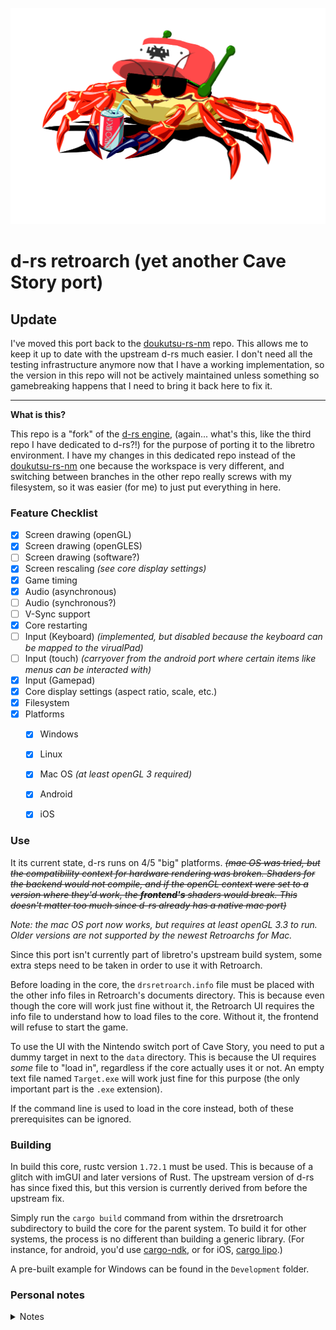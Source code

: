 ![doukutsu-rs-libretro](./Core/Development/Media/DK-Rust-Mascot-CRAB-libretro.png)
# d-rs retroarch (yet another Cave Story port)

## Update
I've moved this port back to the [doukutsu-rs-nm](https://github.com/DrGlaucous/doukutsu-rs-nm/tree/retroarch-dev) repo. This allows me to keep it up to date with the upstream d-rs much easier. I don't need all the testing infrastructure anymore now that I have a working implementation, so the version in this repo will not be actively maintained unless something so gamebreaking happens that I need to bring it back here to fix it.

---
**What is this?**

This repo is a "fork" of the [d-rs engine](https://github.com/doukutsu-rs/doukutsu-rs), (again... what's this, like the third repo I have dedicated to d-rs?!) for the purpose of porting it to the libretro environment. I have my changes in this dedicated repo instead of the [doukutsu-rs-nm](https://github.com/DrGlaucous/doukutsu-rs-nm) one because the workspace is very different, and switching between branches in the other repo really screws with my filesystem, so it was easier (for me) to just put everything in here.

### Feature Checklist
- [x] Screen drawing (openGL)
- [X] Screen drawing (openGLES)
- [ ] Screen drawing (software?)
- [x] Screen rescaling *(see core display settings)*
- [x] Game timing
- [x] Audio (asynchronous)
- [ ] Audio (synchronous?)
- [ ] V-Sync support
- [x] Core restarting
- [ ] Input (Keyboard) *(implemented, but disabled because the keyboard can be mapped to the virualPad)*
- [ ] Input (touch) *(carryover from the android port where certain items like menus can be interacted with)*
- [x] Input (Gamepad)
- [x] Core display settings (aspect ratio, scale, etc.)
- [x] Filesystem
- [X] Platforms
  - [x] Windows
  - [X] Linux
  - [X] Mac OS *(at least openGL 3 required)*
  - [x] Android
  - [X] iOS


### Use
It its current state, d-rs runs on 4/5 "big" platforms. ~~*(mac OS was tried, but the compatibility context for hardware rendering was broken. Shaders for the backend would not compile, and if the openGL context were set to a version where they'd work, the **frontend's** shaders would break. This doesn't matter too much since d-rs already has a native mac port)*~~

*Note: the mac OS port now works, but requires at least openGL 3.3 to run. Older versions are not supported by the newest Retroarchs for Mac.*


Since this port isn't currently part of libretro's upstream build system, some extra steps need to be taken in order to use it with Retroarch. 

Before loading in the core, the `drsretroarch.info` file must be placed with the other info files in Retroarch's documents directory. This is because even though the core will work just fine without it, the Retroarch UI requires the info file to understand how to load files to the core. Without it, the frontend will refuse to start the game.

To use the UI with the Nintendo switch port of Cave Story, you need to put a dummy target in next to the `data` directory. This is because the UI requires *some* file to "load in", regardless if the core actually uses it or not. An empty text file named `Target.exe` will work just fine for this purpose (the only important part is the `.exe` extension).

If the command line is used to load in the core instead, both of these prerequisites can be ignored.

### Building

In build this core, rustc version `1.72.1` must be used. This is because of a glitch with imGUI and later versions of Rust. The upstream version of d-rs has since fixed this, but this version is currently derived from before the upstream fix.

Simply run the `cargo build` command from within the drsretroarch subdirectory to build the core for the parent system. To build it for other systems, the process is no different than building a generic library. (For instance, for android, you'd use [cargo-ndk](https://github.com/bbqsrc/cargo-ndk), or for iOS, [cargo lipo](https://github.com/TimNN/cargo-lipo).)

A pre-built example for Windows can be found in the `Development` folder.

### Personal notes
<details>

<summary>Notes</summary>
To compile retroarch to use openglES, use:</br>
<code>
./configure --disable-videocore --disable-opengl1 --enable-opengles --enable-opengles3 --enable-opengles3_1
</code>

</br>
then</br>
<code>make</code>

---

to compile on mac for iOS, use
`cargo lipo --release`

then use codesign to give it an ad-hoc signature so it will run in retroarch:
`codesign -s - drsretroarch.dylib`

check sign status with
`codesign -d -v drsretroarch.dylib`

For convenient developing, just use the `make ios` command in the drsretroarch subdirectory. It will sign and rename the output dll for you. *(I need to add makefile support for the other systems as well, since the linux-based distros automatically add 'lib' to the front of the output.)*

The ad-hoc signed files work with both the sideloaded and appstore versions of retroarch, but it's impossible to put the core in the framework directory with the rest without jailbreaking the phone, so at that point, it's just easier to use the sideloaded version. *(also moving the core directory doesn't work because the apple sandbox forbids loading outside frameworks)*

MacOS needs a debug version of Retroarch to properly debug the core on the system, since the MacOS locks out the debugger from any apps that aren't explicitly flagged as "executable"

Built versions using xcode can be found in:
`/Users/USER/Library/Developer/Xcode`

(xcode project found in `pkg/apple`)
[here](https://docs.libretro.com/development/retroarch/compilation/osx/#google_vignette)
and [here](https://stackoverflow.com/questions/61393040/debug-a-release-version-of-an-osx-app-via-lldb)


</details>









